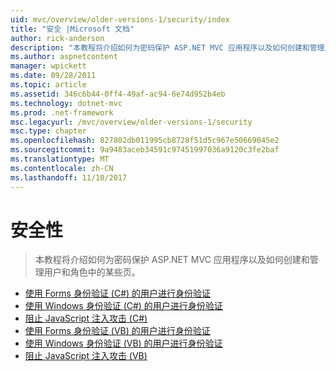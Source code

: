 ```yaml
---
uid: mvc/overview/older-versions-1/security/index
title: "安全 |Microsoft 文档"
author: rick-anderson
description: "本教程将介绍如何为密码保护 ASP.NET MVC 应用程序以及如何创建和管理用户和角色中的某些页。"
ms.author: aspnetcontent
manager: wpickett
ms.date: 09/28/2011
ms.topic: article
ms.assetid: 346c6b44-0ff4-49af-ac94-6e74d952b4eb
ms.technology: dotnet-mvc
ms.prod: .net-framework
msc.legacyurl: /mvc/overview/older-versions-1/security
msc.type: chapter
ms.openlocfilehash: 827802db011995cb8728f51d5c967e50669045e2
ms.sourcegitcommit: 9a9483aceb34591c97451997036a9120c3fe2baf
ms.translationtype: MT
ms.contentlocale: zh-CN
ms.lasthandoff: 11/10/2017
---
```

<a name="security"></a>安全性
====================
> 本教程将介绍如何为密码保护 ASP.NET MVC 应用程序以及如何创建和管理用户和角色中的某些页。


- [使用 Forms 身份验证 (C#) 的用户进行身份验证](authenticating-users-with-forms-authentication-cs.md)
- [使用 Windows 身份验证 (C#) 的用户进行身份验证](authenticating-users-with-windows-authentication-cs.md)
- [阻止 JavaScript 注入攻击 (C#)](preventing-javascript-injection-attacks-cs.md)
- [使用 Forms 身份验证 (VB) 的用户进行身份验证](authenticating-users-with-forms-authentication-vb.md)
- [使用 Windows 身份验证 (VB) 的用户进行身份验证](authenticating-users-with-windows-authentication-vb.md)
- [阻止 JavaScript 注入攻击 (VB)](preventing-javascript-injection-attacks-vb.md)
